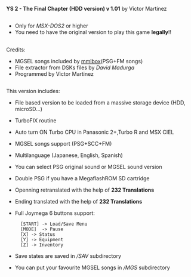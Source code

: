 **YS 2 - The Final Chapter (HDD version) v 1.01**
by Victor Martinez
##
- Only for *MSX-DOS2* or higher
- You need to have the original version to play this game **legally**!!

##
Credits:
- MGSEL songs included by [mmlbox](https://github.com/mmlbox)(PSG+FM songs)
- File extractor from DSKs files by *David Madurga*
- Programmed by Victor Martinez    
##
This version includes:

- File based version to be loaded from a massive storage device (HDD, microSD...)
- TurboFIX routine
- Auto turn ON Turbo CPU in Panasonic 2+,Turbo R and MSX CIEL
- MGSEL songs support (PSG+SCC+FM)
- Multilanguage (Japanese, English, Spanish)
- You can select PSG original sound or MGSEL sound version
- Double PSG if you have a MegaflashROM SD cartridge
- Openning retranslated with the help of **232 Translations**
- Ending translated with the help of **232 Translations**
- Full Joymega 6 buttons support:
	
		[START]	-> Load/Save Menu
		[MODE] 	-> Pause
		[X]	-> Status
		[Y]	-> Equipment
		[Z]	-> Inventory

- Save states are saved in */SAV* subdirectory
- You can put your favourite MGSEL songs in */MGS* subdirectory
